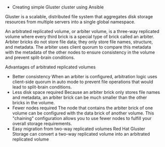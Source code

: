 - Creating simple Gluster cluster using Ansible


Gluster is a scalable, distributed file system that aggregates disk storage resources from multiple servers into a single global namespace.

An arbitrated replicated volume, or arbiter volume, is a three-way replicated volume where every third brick is a special type of brick called an arbiter. Arbiter bricks do not store file data; they only store file names, structure, and metadata. The arbiter uses client quorum to compare this metadata with the metadata of the other nodes to ensure consistency in the volume and prevent split-brain conditions.

Advantages of arbitrated replicated volumes

- Better consistency
    When an arbiter is configured, arbitration logic uses client-side quorum in auto mode to prevent file operations that would lead to split-brain conditions. 
- Less disk space required
    Because an arbiter brick only stores file names and metadata, an arbiter brick can be much smaller than the other bricks in the volume. 
- Fewer nodes required
    The node that contains the arbiter brick of one volume can be configured with the data brick of another volume. This "chaining" configuration allows you to use fewer nodes to fulfill your overall storage requirements. 
- Easy migration from two-way replicated volumes
    Red Hat Gluster Storage can convert a two-way replicated volume into an arbitrated replicated volume